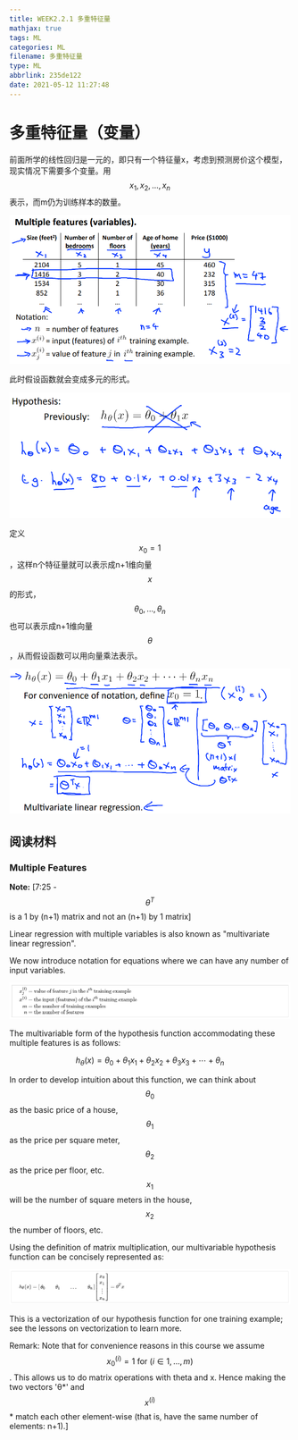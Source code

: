 ```yaml
---
title: WEEK2.2.1 多重特征量
mathjax: true
tags: ML
categories: ML
filename: 多重特征量
type: ML
abbrlink: 235de122
date: 2021-05-12 11:27:48
---
```

# 多重特征量（变量）

前面所学的线性回归是一元的，即只有一个特征量x，考虑到预测房价这个模型，现实情况下需要多个变量。用$$x_1,x_2,...,x_n$$表示，而m仍为训练样本的数量。

![](1-Multiple%20features/image-20210505181757345.png)

<!--more -->

此时假设函数就会变成多元的形式。

![image-20210505181713231](1-Multiple%20features/image-20210505181713231.png)

定义$$x_0=1$$，这样n个特征量就可以表示成n+1维向量$$x$$的形式，$$\theta_0,...,\theta_n$$也可以表示成n+1维向量$$\theta$$，从而假设函数可以用向量乘法表示。

![image-20210505182339088](1-Multiple%20features/image-20210505182339088.png)

## 阅读材料

### Multiple Features

**Note:** [7:25 - $$\theta^T$$ is a 1 by (n+1) matrix and not an (n+1) by 1 matrix]

Linear regression with multiple variables is also known as "multivariate linear regression".

We now introduce notation for equations where we can have any number of input variables.

![image-20210505183206464](1-Multiple%20features/image-20210505183206464.png)

The multivariable form of the hypothesis function accommodating these multiple features is as follows:

$$h_\theta (x) = \theta_0 + \theta_1 x_1 + \theta_2 x_2 + \theta_3 x_3 + \cdots + \theta_n $$

In order to develop intuition about this function, we can think about $$\theta_0$$ as the basic price of a house, $$\theta_1$$ as the price per square meter, $$\theta_2$$ as the price per floor, etc. $$ x_1$$ will be the number of square meters in the house,$$ x_2$$ the number of floors, etc.

Using the definition of matrix multiplication, our multivariable hypothesis function can be concisely represented as:

![image-20210505183359597](1-Multiple%20features/image-20210505183359597.png)

This is a vectorization of our hypothesis function for one training example; see the lessons on vectorization to learn more.

Remark: Note that for convenience reasons in this course we assume $$x_{0}^{(i)} =1 \text{ for } (i\in { 1,\dots, m } )$$. This allows us to do matrix operations with theta and x. Hence making the two vectors 'θ*' and $$x^{(i)}$$* match each other element-wise (that is, have the same number of elements: n+1).]

